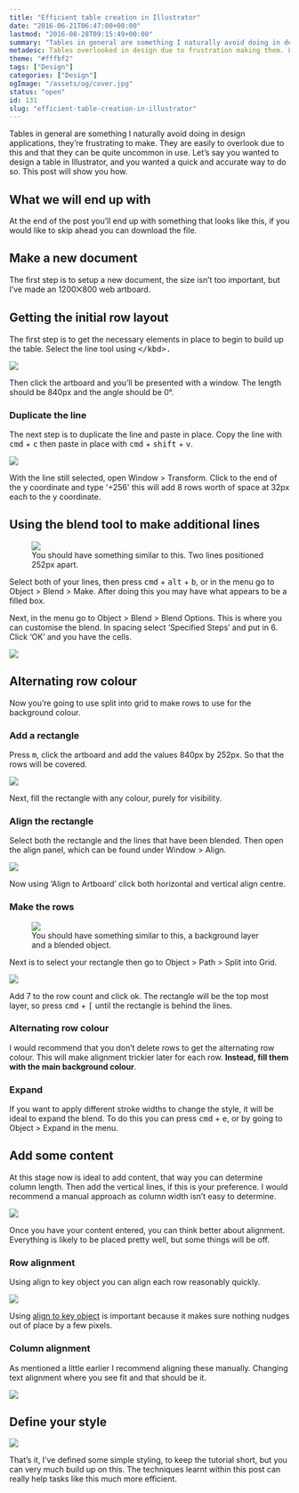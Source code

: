 ```yaml
---
title: "Efficient table creation in Illustrator"
date: "2016-06-21T06:47:00+00:00"
lastmod: "2016-08-28T09:15:49+00:00"
summary: "Tables in general are something I naturally avoid doing in design applications, they’re frustrating to make. They are easily to overlook due to this and that they can be quite uncommon in use. Let’s say you wanted to design a table in Illustrator, and you wanted a quick and accurate way to do so. This post will show you how."
metadesc: Tables overlooked in design due to frustration making them. Let’s say you wanted to design a table in Illustrator, and you wanted a quick and accurate way to do so. This post will show you how."
theme: "#fffbf2"
tags: ["Design"]
categories: ["Design"]
ogImage: "/assets/og/cover.jpg"
status: "open"
id: 131
slug: "efficient-table-creation-in-illustrator"
---
```


Tables in general are something I naturally avoid doing in design applications, they’re frustrating to make. They are easily to overlook due to this and that they can be quite uncommon in use. Let’s say you wanted to design a table in Illustrator, and you wanted a quick and accurate way to do so. This post will show you how.

## What we will end up with
At the end of the post you’ll end up with something that looks like this, if you would like to skip ahead you can download the file.

## Make a new document
The first step is to setup a new document, the size isn’t too important, but I’ve made an 1200⨉800 web artboard.

## Getting the initial row layout
The first step is to get the necessary elements in place to begin to build up the table. Select the line tool using <kbd>\</kbd>.

<img src="/static/images/blog/table_initial-line.png">

Then click the artboard and you’ll be presented with a window. The length should be 840px and the angle should be 0°.

### Duplicate the line
The next step is to duplicate the line and paste in place. Copy the line with <kbd>cmd</kbd> + <kbd>c</kbd> then paste in place with <kbd>cmd</kbd> + <kbd>shift</kbd> + <kbd>v</kbd>. 

<img src="/static/images/blog/table_y-coordinate.png">

With the line still selected, open Window > Transform. Click to the end of the y coordinate and type '+256' this will add 8 rows worth of space at 32px each to the y coordinate. 

## Using the blend tool to make additional lines
<figure>
<img src="/static/images/blog/table_progress-1.png">
<figcaption>You should have something similar to this. Two lines positioned 252px apart.</figcaption>
</figure>

Select both of your lines, then press <kbd>cmd</kbd> + <kbd>alt</kbd> + <kbd>b</kbd>, or in the menu go to Object > Blend > Make. After doing this you may have what appears to be a filled box.

Next, in the menu go to Object > Blend > Blend Options. This is where you can customise the blend. In spacing select ‘Specified Steps’ and put in 6. Click ‘OK’ and you have the cells.

<img src="/static/images/blog/table_blend-options.png">

## Alternating row colour
Now you’re going to use split into grid to make rows to use for the background colour.

### Add a rectangle
Press <kbd>m</kbd>, click the artboard and add the values 840px by 252px. So that the rows will be covered.

<img src="/static/images/blog/table_rectangle-rows.png">

Next, fill the rectangle with any colour, purely for visibility.

### Align the rectangle
Select both the rectangle and the lines that have been blended. Then open the align panel, which can be found under Window > Align.

<img src="/static/images/blog/table_align-panel.png">

Now using ‘Align to Artboard’ click both horizontal and vertical align centre.

### Make the rows

<figure><img src="/static/images/blog/table_progress-2.png"><figcaption>You should have something similar to this, a background layer and a blended object.</figcaption></figure>

Next is to select your rectangle then go to Object > Path > Split into Grid. 

<img src="/static/images/blog/table_rows.png">

Add 7 to the row count and click ok. The rectangle will be the top most layer, so press <kbd>cmd</kbd> + <kbd>[</kbd> until the rectangle is behind the lines. 

### Alternating row colour
I would recommend that you don’t delete rows to get the alternating row colour. This will make alignment trickier later for each row. **Instead, fill them with the main background colour**.

### Expand
If you want to apply different stroke widths to change the style, it will be ideal to expand the blend. To do this you can press <kbd>cmd</kbd> + <kbd>e</kbd>, or by going to Object > Expand in the menu.

## Add some content
At this stage now is ideal to add content, that way you can determine column length. Then add the vertical lines, if this is your preference. I would recommend a manual approach as column width isn’t easy to determine.

<img src="/static/images/blog/table_progress-3.png">

Once you have your content entered, you can think better about alignment. Everything is likely to be placed pretty well, but some things will be off.

### Row alignment
Using align to key object you can align each row reasonably quickly.

<img src="/static/images/blog/table_align-row.gif">

Using [align to key object]({site_url}blog/entry/illustrator-quick-tip-align-to-key-object) is important because it makes sure nothing nudges out of place by a few pixels.

### Column alignment
As mentioned a little earlier I recommend aligning these manually. Changing text alignment where you see fit and that should be it.

<img src="/static/images/blog/table_progress-4.png">

## Define your style
<img src="/static/images/blog/table_progress-5.png">

That’s it, I’ve defined some simple styling, to keep the tutorial short, but you can very much build up on this. The techniques learnt within this post can really help tasks like this much more efficient.
